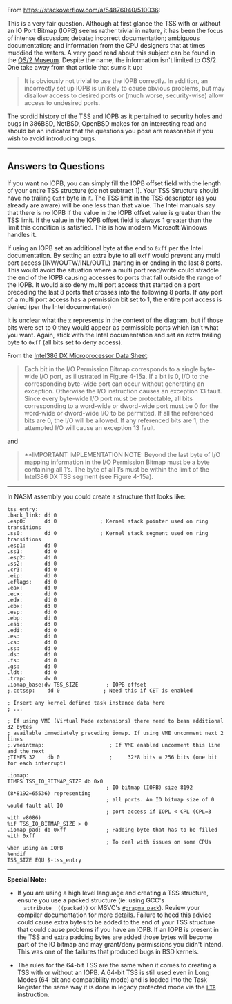From https://stackoverflow.com/a/54876040/510036:

This is a very fair question. Although at first glance the TSS with or without an IO Port Bitmap (IOPB) seems rather trivial in nature, it has been the focus of intense discussion; debate; incorrect documentation; ambiguous documentation; and information from the CPU designers that at times muddied the waters. A very good read about this subject can be found in the [OS/2 Museum][1]. Despite the name, the information isn't limited to OS/2. One take away from that article that sums it up:

> It is obviously not trivial to use the IOPB correctly. In addition, an incorrectly set up IOPB is unlikely to cause obvious problems, but may disallow access to desired ports or (much worse, security-wise) allow access to undesired ports.

The sordid history of the TSS and IOPB as it pertained to security holes and bugs in 386BSD, NetBSD, OpenBSD makes for an interesting read and should be an indicator that the questions you pose are reasonable if you wish to avoid introducing bugs.

---

<h2>Answers to Questions</h2>

If you want no IOPB, you can simply fill the IOPB offset field with the length of your entire TSS structure (do not subtract 1). Your TSS Structure should have no trailing `0xff` byte in it. The TSS limit in the TSS descriptor (as you already are aware) will be one less than that value. The Intel manuals say that there is no IOPB if the value in the IOPB offset value is greater than the TSS limit. If the value in the IOPB offset field is always 1 greater than the limit this condition is satisfied. This is how modern Microsoft Windows handles it.

If using an IOPB set an additional byte at the end to `0xff` per the Intel documentation. By setting an extra byte to all `0xff` would prevent any multi port access (INW/OUTW/INL/OUTL) starting in or ending in the last 8 ports. This would avoid the situation where a multi port read/write could straddle the end of the IOPB causing accesses to ports that fall outside the range of the IOPB. It would also deny multi port access that started on a port preceding the last 8 ports that crosses into the following 8 ports. If *any* port of a multi port access has a permission bit set to 1, the entire port access is denied (per the Intel documentation)

It is unclear what the `x` represents in the context of the diagram, but if those bits were set to 0 they would appear as permissible ports which isn't what you want. Again, stick with the Intel documentation and set an extra trailing byte to `0xff` (all bits set to deny access).

From the [Intel386 DX Microprocessor Data Sheet][4]:

> Each bit in the I/O Permission Bitmap corresponds to a single byte-wide I/O port, as illustrated in Figure 4-15a. If a bit is 0, I/O to the corresponding byte-wide port can occur without generating an exception. Otherwise the I/O instruction causes an exception 13 fault. Since every byte-wide I/O port must be
> protectable, all bits corresponding to a word-wide or dword-wide port must be 0 for the word-wide or dword-wide I/O to be permitted. If all the referenced
> bits are 0, the I/O will be allowed. If any referenced bits are 1, the attempted I/O will cause an exception 13 fault.

and

> \*\*IMPORTANT IMPLEMENTATION NOTE: Beyond the last byte of I/O mapping information in the I/O Permission Bitmap must be a byte containing all 1’s. The byte of all 1’s must be within the limit of the Intel386 DX TSS segment (see Figure 4-15a).

---

In NASM assembly you could create a structure that looks like:

    tss_entry:
    .back_link: dd 0
    .esp0:      dd 0              ; Kernel stack pointer used on ring transitions
    .ss0:       dd 0              ; Kernel stack segment used on ring transitions
    .esp1:      dd 0
    .ss1:       dd 0
    .esp2:      dd 0
    .ss2:       dd 0
    .cr3:       dd 0
    .eip:       dd 0
    .eflags:    dd 0
    .eax:       dd 0
    .ecx:       dd 0
    .edx:       dd 0
    .ebx:       dd 0
    .esp:       dd 0
    .ebp:       dd 0
    .esi:       dd 0
    .edi:       dd 0
    .es:        dd 0
    .cs:        dd 0
    .ss:        dd 0
    .ds:        dd 0
    .fs:        dd 0
    .gs:        dd 0
    .ldt:       dd 0
    .trap:      dw 0
    .iomap_base:dw TSS_SIZE         ; IOPB offset
    ;.cetssp:    dd 0              ; Need this if CET is enabled
    
    ; Insert any kernel defined task instance data here
    ; ...
    
    ; If using VME (Virtual Mode extensions) there need to bean additional 32 bytes
    ; available immediately preceding iomap. If using VME uncomment next 2 lines
    ;.vmeintmap:                     ; If VME enabled uncomment this line and the next
    ;TIMES 32    db 0                ;     32*8 bits = 256 bits (one bit for each interrupt)
    
    .iomap:
    TIMES TSS_IO_BITMAP_SIZE db 0x0
                                    ; IO bitmap (IOPB) size 8192 (8*8192=65536) representing
                                    ; all ports. An IO bitmap size of 0 would fault all IO
                                    ; port access if IOPL < CPL (CPL=3 with v8086)
    %if TSS_IO_BITMAP_SIZE > 0
    .iomap_pad: db 0xff             ; Padding byte that has to be filled with 0xff
                                    ; To deal with issues on some CPUs when using an IOPB
    %endif
    TSS_SIZE EQU $-tss_entry

---

**Special Note:**

- If you are using a high level language and creating a TSS structure, ensure you use a packed structure (ie: using GCC's `__attribute__((packed))` or MSVC's [`#pragma pack`][5]). Review your compiler documentation for more details. Failure to heed this advice could cause extra bytes to be added to the end of your TSS structure that could cause problems if you have an IOPB. If an IOPB is present in the TSS and extra padding bytes are added those bytes will become part of the IO bitmap and may grant/deny permissions you didn't intend. This was one of the failures that produced bugs in BSD kernels.

- The rules for the 64-bit TSS are the same when it comes to creating a TSS with or without an IOPB. A 64-bit TSS is still used even in Long Modes (64-bit and compatibility mode) and is loaded into the Task Register the same way it is done in legacy protected mode via the [`LTR`][6] instruction.

[1]: http://www.os2museum.com/wp/the-history-of-a-security-hole/
[4]: http://bg-electronics.de/datenblaetter/Schaltkreise/A80386DX-20.pdf
[5]: https://stackoverflow.com/a/1545341/3857942
[6]: https://www.felixcloutier.com/x86/ltr
